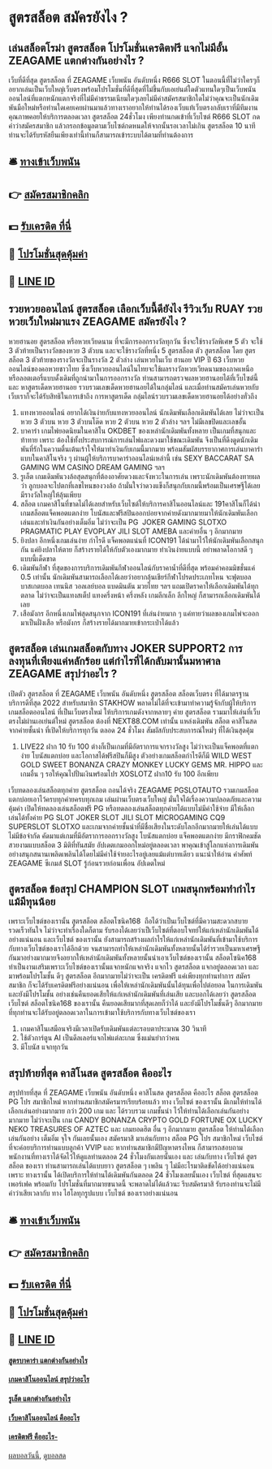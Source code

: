 # สูตรสล็อต สมัครยังไง ?
## เล่นสล็อตโรม่า สูตรสล็อต โปรโมชั่นเครดิตฟรี แจกไม่มีอั้น ZEAGAME แตกต่างกันอย่างไร ?
เว็บที่ดีที่สุด สูตรสล็อต ที่ ZEAGAME เว็บพนัน อันดับหนึ่ง R666 SLOT ในตอนนี้ที่ไม่ว่าใครๆก็อยากเล่นเป็นเว็บใหญ่เว็บตรงพร้อมโปรโมชั่นที่ดีที่สุดที่ไม่ขึ้นกับเอเย่นต์ใดตัวแทนใดๆเป็นเว็บพนันออนไลน์ที่แตกหนักแตกจริงที่ไม่มีค่าธรรมเนียมใดๆเลยไม่มีค่าสมัครสมาชิกใดไม่ว่าคุณจะเป็นนักเดิมพันมือใหม่หรือท่านใดเคยเคยผ่านมาแล้วทางเราอยากให้ท่านได้รองเว็บแท้เว็บตรงกลับเราที่มีทีมงานคุณภาพคอยให้บริการตลอดเวลา สูตรสล็อต 24ชั่วโมง เพียงท่านกดเข้าที่เว็บไซต์ R666 SLOT กดคำว่าสมัครสมาชิก แล้วกรอกข้อมูลตามเว็บไซต์กดหนดให้จากนั้นรอเวลาไม่เกิน สูตรสล็อต 10 นาทีท่านจะได้รับรหัสยืนเพียงเท่านี้ท่านก็สามารถเข้าระบบได้ตามที่ท่านต้องการ

## 🛎 [ทางเข้าเว็บพนัน](https://bit.ly/3SdLNi2)
## 👉 [สมัครสมาชิกคลิก](https://bit.ly/3SdLNi2)
## 💵 [รับเครดิต ที่นี่](https://bit.ly/3dyRKHj)
## 👑 [โปรโมชั่นสุดคุ้มค่า](https://bit.ly/3dyRKHj)
## 📱 [LINE ID](https://bit.ly/3dyRKHj)

## รวยหวยออนไลน์ สูตรสล็อต เลือกเว็บนี้ดียังไง รีวิวเว็บ RUAY รวยหวยเว็บใหม่มาแรง ZEAGAME สมัครยังไง ?
หวยฮานอย สูตรสล็อต หรือหวยเวียดนาม ที่จะมีการออกรางวัลทุกวัน ซึ่งจะใช้รางวัลพิเศษ 5 ตัว จะใช้ 3 ตัวท้ายเป็นรางวัลของหวย 3 ตัวบน และจะใช้รางวัลที่หนึ่ง 5 สูตรสล็อต ตัว สูตรสล็อต โดย สูตรสล็อต 3 ตัวท้ายของรางวัลจะเป็นรางวัล 2 ตัวล่าง เล่นหวยในเว็บ ฮานอย VIP ปี 63 เว็บหวยออนไลน์ของคอหวยชาวไทย ซึ่งเว็บหวยออนไลน์ในไทยจะใช้ผลรางวัลหวยเวียดนามของภาคเหนือหรือลอตเตอรี่แบบดั้งเดิมที่ถูกนำมาในการออกรางวัล ท่านสามารถตรวจผลหวยฮานอยได้ที่เว็บไซต์นี้และ หาสูตรเด็ดหวยฮานอย รวบรวมเลขเด็ดหวยฮานอยได้ในกลุ่มไลน์ และเมื่อท่านสมัครเล่นหวยกับเว็บเราก็จะได้รับสิทธิในการเข้าถึง การหาสูตรเด็ด กลุ่มไลน์รวบรวมเลขเด็ดหวยฮานอยได้อย่างทั่วถึง
1. แทงหวยออนไลน์ อยากได้เงินง่ายกับแทงหวยออนไลน์ นักเดิมพันเลือกเดิมพันได้เลย ไม่ว่าจะเป็นหวย 3 ตัวบน หวย 3 ตัวบนโต๊ด หวย 2 ตัวบน หวย 2 ตัวล่าง ฯลฯ ไม่มีเลขปิดและเลขอั้น
2. บาคาร่า เกมไพ่ยอดนิยมในคาสิโน OKDBET ของเหล่านักเดิมพันทั้งหลาย เป็นเกมที่สนุกและท้าทาย เพราะ ต้องใช้ทั้งประสบการณ์การเล่นไพ่และดวงมาใช้ขณะเดิมพัน จึงเป็นที่ดึงดูดนักเดิมพันที่รักในความตื่นเต้นเร้าใจให้มาทำเงินกับเกมนี้มากมาย พร้อมสัมผัสบรรยากาศการเล่นบาคาร่าแบบในคาสิโนจริง ๆ ผ่านผู้ให้บริการบาคาร่าออนไลน์เหล่านี้ เช่น SEXY BACCARAT SA GAMING WM CASINO DREAM GAMING ฯลฯ
3. รูเล็ต เกมเดิมพันวงล้อสุดสนุกที่ต้องอาศัยดวงและจังหวะในการเล่น เพราะนักเดิมพันต้องทายผลว่า ลูกบอลจะไปตกที่เลขไหนของวงล้อ ถ้ามั่นใจว่าดวงแข็งก็สนุกกับเกมนี้พร้อมเป็นเศรษฐีได้เลย มีรางวัลใหญ่ให้ลุ้นเพียบ
4. สล็อต เกมคาสิโนที่ขาดไม่ได้เลยสำหรับเว็บไซต์ให้บริการคาสิโนออนไลน์และ 191คาสิโนก็ได้นำเกมสล็อตแจ็คพอตแตกง่าย โบนัสและฟรีสปินออกบ่อยจากค่ายดังมากมายมาให้นักเดิมพันเลือกเล่นและทำเงินกันอย่างเต็มอิ่ม ไม่ว่าจะเป็น PG  JOKER GAMING SLOTXO PRAGMATIC PLAY EVOPLAY JILI SLOT AMEBA และค่ายอื่น ๆ อีกมากมาย
5. ยิงปลา อีกหนึ่งเกมเล่นง่าย กำไรดี แจ็คพอตแน่นที่ ICON191 ได้นำมาไว้ให้นักเดิมพันเลือกสนุกกัน แค่ยิงปลาให้ตาย ก็สร้างรายได้ให้กับตัวเองมากมาย ทำเงินง่ายแบบนี้ อย่าพลาดโอกาสดี ๆ แบบนี้เด็ดขาด
6. เดิมพันกีฬา ที่สุดของการบริการเดิมพันกีฬาออนไลน์กับราคาน้ำที่ดีที่สุด พร้อมค่าคอมมิชชั่นแค่ 0.5 เท่านั้น นักเดิมพันสามารถเลือกได้เลยว่าอยากลุ้นเชียร์กีฬาโปรดประเภทไหน จะฟุตบอล บาสเกตบอล เทนนิส วอลเลย์บอล แบดมินตัน มวยไทย ฯลฯ แถมเปิดราคาให้เลือกเดิมพันได้ทุกตลาด ไม่ว่าจะเป็นแทงสเต็ป แทงครึ่งหน้า ครึ่งหลัง เกมลีกเล็ก ลีกใหญ่ ก็สามารถเลือกเดิมพันได้เลย
7. เสือมังกร อีกหนึ่งเกมไพ่สุดสนุกจาก ICON191 ที่เล่นง่ายมาก ๆ แค่ทายว่าผลของเกมไพ่จะออกมาเป็นฝั่งเสือ หรือมังกร ก็สร้างรายได้มากมายเข้ากระเป๋าได้แล้ว

## สูตรสล็อต เล่นเกมสล็อตกับทาง JOKER SUPPORT2 การลงทุนที่เพียงแค่หลักร้อย แต่กำไรที่ได้กลับมานั้นมหาศาล ZEAGAME สรุปว่าอะไร ?
เปิดตัว สูตรสล็อต ที่ ZEAGAME เว็บพนัน อันดับหนึ่ง สูตรสล็อต สล็อตเว็บตรง ที่ได้มาตรฐาน บริการดีที่สุด 2022 สำหรับสมาชิก STAKHOW พลาดไม่ได้ที่จะเข้ามาทำความรู้จักกับผู้ให้บริการเกมสล็อตออนไลน์ ที่เป็นเว็บตรงใหม่ ให้บริการเกมดังจากหลายๆ ค่าย สูตรสล็อต รวมมาให้เล่นที่เว็บตรงไม่ผ่านเอเย่นต์ใหม่ สูตรสล็อต ต้องที่ NEXT88.COM เท่านั้น แหล่งเดิมพัน สล็อต คาสิโนสด จากค่ายชั้นนำ ที่เปิดให้บริการทุกวัน ตลอด 24 ชั่วโมง สัมผัสกับประสบการณ์ใหม่ๆ ที่ได้เงินสุดคุ้ม
1. LIVE22 ฝาก 10 รับ 100 ต่างก็เป็นเกมที่มีอัตราการแจกรางวัลสูง ไม่ว่าจะเป็นแจ็คพอตที่แตกง่าย โบนัสแตกบ่อย และโอกาสได้ฟรีสปินก็มีสูง ตัวอย่างเกมสล็อตกำไรดีก็มี WILD WEST GOLD SWEET BONANZA CRAZY MONKEY LUCKY GEMS MR. HIPPO และเกมอื่น ๆ รอให้คุณไปปั่นเงินพร้อมโปร XOSLOTZ ฝาก10 รับ 100 อีกเพียบ

เว็บทดลองเล่นสล็อตทุกค่าย สูตรสล็อต ถอนได้จริง ZEAGAME PGSLOTAUTO รวมเกมสล็อตแตกบ่อยเอาไว้ครบทุกค่ายครบทุกเกม เล่นผ่านเว็บตรงเว็บใหญ่ มั่นใจได้เรื่องความปลอดภัยและความคุ้มค่า เปิดให้ทดลองเล่นสล็อตฟรี PG หรือทดลองเล่นสล็อตทุกค่ายได้แบบไม่มีค่าใช้จ่าย มีให้เลือกเล่นได้ทั้งค่าย PG SLOT JOKER SLOT JILI SLOT MICROGAMING CQ9 SUPERSLOT SLOTXO และเกมจากค่ายชั้นนำที่มีชื่อเสียงในระดับโลกอีกมากมายให้เล่นได้แบบไม่มีข้อจำกัด คัดมาแต่เกมที่มีอัตราการออกรางวัลสูง โบนัสแตกบ่อย แจ็คพอตแตกง่าย มีกราฟิกคมชัดสวยงามแบบสล็อต 3 มิติที่ทันสมัย อัปเดตเกมออกใหม่อยู่ตลอดเวลา พาคุณเข้าสู่โลกแห่งการเดิมพันอย่างสนุกสนานเพลิดเพลินได้โดยไม่มีค่าใช้จ่ายอะไรอยู่เลยแม้แต่บาทเดียว
แนะนำให้อ่าน คำศัพท์ ZEAGAME ซีเกมส์ SLOT รู้ก่อนรวยก่อนเพื่อน อัปเดตใหม่

## สูตรสล็อต ข้อสรุป CHAMPION SLOT เกมสนุกพร้อมทำกำไร แม้มีทุนน้อย
เพราะเว็บไซต์ของเรานั้น สูตรสล็อต สล็อตโซนิค168  ถือได้ว่าเป็นเว็บไซต์ที่มีความสะดวกสบาย รวดเร็วทันใจ ไม่ว่าจะทำเรื่องใดก็ตาม รับรองได้เลยว่าเป็เว็บไซต์ที่ตอบโจทย์ให้แก่เหล่านักเดิมพันได้อย่างแน่นอน และเว็บไซต์ ของเรานั้น ยังสามารถสร้างผลกำไรให้แก่เหล่านักเดิมพันที่เข้ามาใช้บริการกับทางเว็บไซต์ของเราได้อีกด้วย จนสามารถทำให้เหล่านักเดิมพันทั้งหลายนั้นได้ร่ำรวยเป็นมหาเศรษฐีกันมาอย่างมากมายจึงอยากให้เหล่านักเดิมพันทั้งหลายนั้นนำเอาเว็บไซต์ของเรานั้น สล็อตโซนิค168 ทำเป็นงานเสริมเพราะเว็บไซต์ของเรานั้นแจกหนักแจกจริง แจกไว สูตรสล็อต แจกอยู่ตลอดเวลา และมาพร้อมโปรโมชั้น ดีๆ สูตรสล็อต อีกมากมายไม่ว่าจะเป็น เครดิตฟรี แค่เพียงทุกท่านทำการ สมัครสมาชิก ก็จะได้รับเครดิตฟรีอย่างแน่นอน เพื่อให้เหล่านักเดิมพันนั้นได้ทุนเพื่อไปต่อยอด ในการเดิมพัน และยังมีโปรโมชั้น อย่างเช่นคืนยอดเสียให้แก่เหล่านักเดิมพันที่เล่นเสีย และบอกได้เลยว่า สูตรสล็อต เว็บไซต์ สล็อตโซนิค168 ของเรานั้น คืนยอดเสียมากที่สุดเลยก็ว่าได้ และยังมีโปรโมชั้นดีๆ อีกมากมายที่ทุกท่านจะได้รับอยู่ตลอดเวลาในการเข้ามาใช้บริการกับทางเว็บไซต์ของเรา
1. เกมคาสิโนเสมือนจริงมีเวลาเปิดรับเดิมพันแต่ละรอบตาประมาณ 30 วินาที
2. ใช้ตัวการ์ตูน AI เป็นดีลเลอร์แจกไพ่แต่ละเกม ซึ่งแม่นยำกว่าคน
3. มีโบนัส แจกทุกวัน

## สรุปท้ายที่สุด คาสิโนสด สูตรสล็อต คืออะไร
สรุปท้ายที่สุด ที่ ZEAGAME เว็บพนัน อันดับหนึ่ง คาสิโนสด สูตรสล็อต คืออะไร สล็อต สูตรสล็อต PG โปร สมาชิกใหม่ หากท่านสมาชิกสมัครมารเรียบร้อยแล้ว ทาง เว็บไซต์ ของเรานั้น มีเกมให้ท่านได้เลือกเล่นอย่างมากมาย กว่า 200 เกม และ ได้รวบรวม เกมชั้นนำ ไว้ให้ท่านได้เลือกเล่นกันอย่างมากมาย ไม่ว่าจะเป็น เกม CANDY BONANZA CRYPTO GOLD FORTUNE OX LUCKY NEKO TREASURES OF AZTEC และ เกมยอดฮิต อื่น ๆ อีกมากมาย สูตรสล็อต ให้ท่านได้เลือกเล่นกันอย่าง เต็มอิ่ม จุใจ กันเลยนั้นเอง สมัครมาสิ มาเล่นกับทาง สล็อต PG โปร สมาชิกใหม่ เว็บไซต์ ที่จะค่อยบริการท่านแบบลูกค้า VVIP และ หากท่านสมาชิกมีปัญหาตรงไหน ก็สามารถสอบถามพนักงานที่ทางเราได้จัดไว้ให้ดูแลท่านตลอด 24 ชั่วโมงกันเลยนั้นเอง และ เล่นกับทาง เว็บไซต์ สูตรสล็อต ของเรา ท่านสามารถเล่นได้แบบยาว สูตรสล็อต ๆ เพลิน ๆ ไม่มีอะไรมาติดขัดได้อย่างแน่นอน เพราะ ทางเรานั้น ได้เปิดบริการให้ท่านได้เดิมพันกันตลอด 24 ชั่วโมงเลยนั้นเอง เว็บไซต์ ที่สุดแสนจะเพอร์เฟค พร้อมกับ โปรโมชั่นที่มากมายขนาดนี้ จะพลาดไม่ได้แล้วนะ รีบสมัครมาสิ รับรองท่านจะไม่มีคำว่าเสียเวลากับ ทาง ไฮโลทุกรูปแบบ เว็บไซต์ ของเราอย่างแน่นอน

## 🛎 [ทางเข้าเว็บพนัน](https://bit.ly/3SdLNi2)
## 👉 [สมัครสมาชิกคลิก](https://bit.ly/3SdLNi2)
## 💵 [รับเครดิต ที่นี่](https://bit.ly/3dyRKHj)
## 👑 [โปรโมชั่นสุดคุ้มค่า](https://bit.ly/3dyRKHj)
## 📱 [LINE ID](https://bit.ly/3dyRKHj)

#### [สูตรบาคาร่า แตกต่างกันอย่างไร](https://atom.io/themes/สูตรบาคาร่า%20แตกต่างกันอย่างไร)
#### [เกมคาสิโนออนไลน์ สรุปว่าอะไร](https://atom.io/themes/เกมคาสิโนออนไลน์%20สรุปว่าอะไร)
#### [รูเล็ต แตกต่างกันอย่างไร](https://atom.io/themes/รูเล็ต%20แตกต่างกันอย่างไร)
#### [เว็บคาสิโนออนไลน์ คืออะไร](https://atom.io/themes/เว็บคาสิโนออนไลน์%20คืออะไร)
#### [เครดิตฟรี คืออะไร-](https://atom.io/themes/เครดิตฟรี%20คืออะไร-)

[ผลบอลวันนี้](https://siamsport.tv "ผลบอลวันนี้"), [ดูบอลสด](https://siamsport.tv/ดูบอลสด "ดูบอลสด")